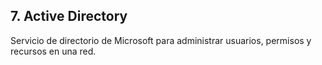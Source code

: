 ## 7. Active Directory

Servicio de directorio de Microsoft para administrar usuarios, permisos y recursos en una red.
